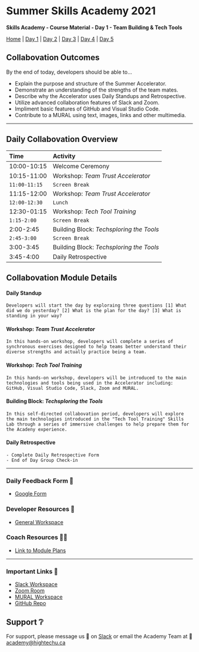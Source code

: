 # Summer Skills Academy 2021

**Skills Academy - Course Material - Day 1 - Team Building & Tech Tools**

[Home](/2021-skills-academy) | [Day 1](/2021-skills-academy/modules/day1/) | [Day 2](/2021-skills-academy/modules/day2/) | [Day 3](/2021-skills-academy/modules/day3/) | [Day 4](/2021-skills-academy/modules/day4/) | [Day 5](/2021-skills-academy/modules/day5/) 

## Collabovation Outcomes
By the end of today, developers should be able to...
* Explain the purpose and structure of the Summer Accelerator.
* Demonstrate an understanding of the strengths of the team mates.
* Describe why the Accelerator uses Daily Standups and Retrospective.
* Utilize advanced collaboration features of Slack and Zoom.
* Impliment basic features of GitHub and Visual Studio Code.
* Contribute to a MURAL using text, images, links and other multimedia.

---

## Daily Collabovation Overview

|Time|Activity|
|:---|:---|
|10:00-10:15|Welcome Ceremony| 
|10:15-11:00|Workshop: _Team Trust Accelerator_|
|`11:00-11:15`|`Screen Break`|
|11:15-12:00|Workshop: _Team Trust Accelerator_ | 
|`12:00-12:30`|`Lunch`|
|12:30-01:15|Workshop: _Tech Tool Training_ | 
|`1:15-2:00`|`Screen Break`|
|2:00-2:45|Building Block: _Techsploring the Tools_ | 
|`2:45-3:00`|`Screen Break`|
|3:00-3:45|Building Block: _Techsploring the Tools_ | 
|3:45-4:00|Daily Retrospective| 


## Collabovation Module Details

#### Daily Standup
```
Developers will start the day by exploraing three questions [1] What did we do yesterday? [2] What is the plan for the day? [3] What is standing in your way?
```

#### Workshop: _Team Trust Accelerator_
```
In this hands-on workshop, developers will complete a series of synchronous exercises designed to help teams better understand their diverse strengths and actually practice being a team.
```
#### Workshop: _Tech Tool Training_
```
In this hands-on workshop, developers will be introduced to the main technologies and tools being used in the Accelerator including: GitHub, Visual Studio Code, Slack, Zoom and MURAL.
```
#### Building Block: _Techsploring the Tools_
```
In this self-directed collabovation period, developers will explore the main technologies introduced in the "Tech Tool Training" Skills Lab through a series of immersive challenges to help prepare them for the Acadeny experience.
```

#### Daily Retrospective
```
- Complete Daily Retrospective Form
- End of Day Group Check-in
```

---

### Daily Feedback Form :loudspeaker:

* [Google Form](https://forms.gle/tNmshMyaU2523mD4A)

### Developer Resources :blue_book:

* [General Workspace](https://app.mural.co/t/hightechu8022/m/hightechu8022/1628903701606/20c50d29cbcdd13cf3c68a2027e6096fc89bd40a?sender=andrew5384)

### Coach Resources :woman_teacher:
* [Link to Module Plans]()

---

### Important Links :link: 

* [Slack Workspace](https://e2-accelerator.slack.com)
* [Zoom Room](https://uvic.zoom.us/j/82224785116?pwd=anVwNGdZQUtZd0dBN0hBVUxpWWZwZz09)
* [MURAL Workspace](https://app.mural.co/t/hightechu8022/m/hightechu8022/1628205814084/dfafa5e63bd629d074733653a25260251a82d023?sender=andrew5384)
* [GitHub Repo](https://github.com/hightechu/e2-accelerator) 

## Support :grey_question:

For support, please message us 💬 on [Slack](https://hightechuacademy.slack.com) or email the Academy Team at :email: <academy@hightechu.ca>
